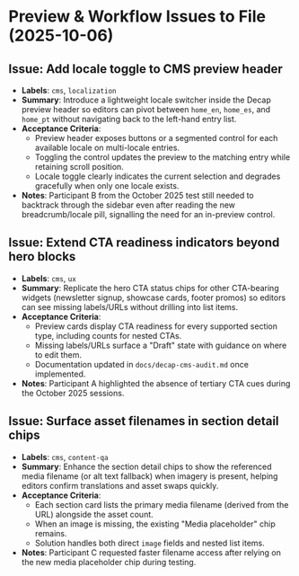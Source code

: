 # Preview & Workflow Issues to File (2025-10-06)

## Issue: Add locale toggle to CMS preview header
- **Labels**: `cms`, `localization`
- **Summary**: Introduce a lightweight locale switcher inside the Decap preview header so editors can pivot between `home_en`, `home_es`, and `home_pt` without navigating back to the left-hand entry list.
- **Acceptance Criteria**:
  - Preview header exposes buttons or a segmented control for each available locale on multi-locale entries.
  - Toggling the control updates the preview to the matching entry while retaining scroll position.
  - Locale toggle clearly indicates the current selection and degrades gracefully when only one locale exists.
- **Notes**: Participant B from the October 2025 test still needed to backtrack through the sidebar even after reading the new breadcrumb/locale pill, signalling the need for an in-preview control.

## Issue: Extend CTA readiness indicators beyond hero blocks
- **Labels**: `cms`, `ux`
- **Summary**: Replicate the hero CTA status chips for other CTA-bearing widgets (newsletter signup, showcase cards, footer promos) so editors can see missing labels/URLs without drilling into list items.
- **Acceptance Criteria**:
  - Preview cards display CTA readiness for every supported section type, including counts for nested CTAs.
  - Missing labels/URLs surface a "Draft" state with guidance on where to edit them.
  - Documentation updated in `docs/decap-cms-audit.md` once implemented.
- **Notes**: Participant A highlighted the absence of tertiary CTA cues during the October 2025 sessions.

## Issue: Surface asset filenames in section detail chips
- **Labels**: `cms`, `content-qa`
- **Summary**: Enhance the section detail chips to show the referenced media filename (or alt text fallback) when imagery is present, helping editors confirm translations and asset swaps quickly.
- **Acceptance Criteria**:
  - Each section card lists the primary media filename (derived from the URL) alongside the asset count.
  - When an image is missing, the existing "Media placeholder" chip remains.
  - Solution handles both direct `image` fields and nested list items.
- **Notes**: Participant C requested faster filename access after relying on the new media placeholder chip during testing.
